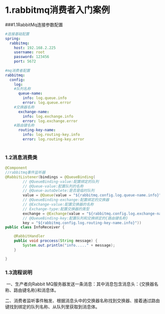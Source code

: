 # 1.rabbitmq消费者入门案例

###1.1RabbitMq连接参数配置

```yaml
#连接基础配置
spring:
  rabbitmq:
    host: 192.168.2.225
    username: root
    password: 123456
    port: 5672
    
#mq消费者配置
rabbitmq:
  config:
    log:
    #队列名称
      queue-name: 
        info: log.queue.info
        error: log.queue.error
    #交换器名称
      exchange-name:
        info: log.exchange.info
        error: log.exchange.error
    #路由键名称
      routing-key-name:
        info: log.routing-key.info
        error: log.routing-key.error
      
```

### 1.2消息消费类

```java
@Component
//rabbitmq事件监听器
@RabbitListener(bindings = @QueueBinding(
		// @QueueBinding-value:配置绑定的队列
		// @Queue-value:配置队列的名称
		// @Queue-autoDelete:是否是临时队列
		value = @Queue(value = "${rabbitmq.config.log.queue-name.info}", autoDelete = "true"),
		// @QueueBinding-exchange:配置绑定的交换器
		// @Exchange-value:配置交换器的名称
		// Exchange-type:配置交换器的类型
		exchange = @Exchange(value = "${rabbitmq.config.log.exchange-name.info}", type = ExchangeTypes.DIRECT),
		// @QueueBinding-key:配置队列和交换绑定的{路由键名称}
		key = "${rabbitmq.config.log.routing-key-name.info}"))
public class InfoReceiver {

	@RabbitHandler
	public void proccess(String message) {
		System.out.println("info....." + message);
	}

}
```

### 1.3流程说明

​	一、生产者向Rabbit MQ服务器发送一条消息：其中消息包含消息头：{交换器名称、路由键名称}和消息体。

​	二、消费者监听事件触发、根据消息头中的交换器名称找到交换器、接着通过路由键找到绑定的队列名称、从队列里获取到消息体。